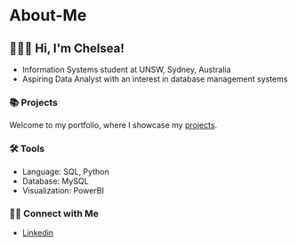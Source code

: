# About-Me

## 🙋🏻‍♀️ Hi, I'm Chelsea!

- Information Systems student at UNSW, Sydney, Australia
- Aspiring Data Analyst with an interest in database management systems


### 📚 Projects

Welcome to my portfolio, where I showcase my [projects](https://ch-seat.github.io/portfolio.io/). 

### 🛠️ Tools

- Language: SQL, Python
- Database: MySQL
- Visualization: PowerBI

### 👋🏻 Connect with Me

- [Linkedin](www.linkedin.com/in/chelsea-tan-195b2522a) 
